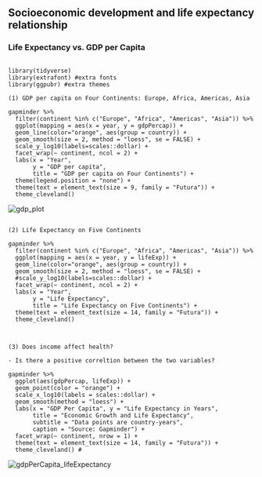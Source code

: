 ## Socioeconomic development and life expectancy relationship
### Life Expectancy vs. GDP per Capita

```{r}

library(tidyverse)
library(extrafont) #extra fonts
library(ggpubr) #extra themes

(1) GDP per capita on Four Continents: Europe, Africa, Americas, Asia

gapminder %>%
  filter(continent %in% c("Europe", "Africa", "Americas", "Asia")) %>%
  ggplot(mapping = aes(x = year, y = gdpPercap)) +
  geom_line(color="orange", aes(group = country)) +
  geom_smooth(size = 2, method = "loess", se = FALSE) +
  scale_y_log10(labels=scales::dollar) +
  facet_wrap(~ continent, ncol = 2) +
  labs(x = "Year",
       y = "GDP per capita",
       title = "GDP per capita on Four Continents") +
  theme(legend.position = "none") +
  theme(text = element_text(size = 9, family = "Futura")) +
  theme_cleveland()

```

![gdp_plot](https://github.com/ramin-asaadi/R/assets/155740766/c7e2640b-efea-46e1-9ece-4ad427dea2d5)


```{r}

(2) Life Expectancy on Five Continents

gapminder %>% 
  filter(continent %in% c("Europe", "Africa", "Americas", "Asia")) %>%
  ggplot(mapping = aes(x = year, y = lifeExp)) +
  geom_line(color="orange", aes(group = country)) +
  geom_smooth(size = 2, method = "loess", se = FALSE) +
  #scale_y_log10(labels=scales::dollar) +
  facet_wrap(~ continent, ncol = 2) +
  labs(x = "Year",
       y = "Life Expectancy",
       title = "Life Expectancy on Five Continents") +
  theme(text = element_text(size = 14, family = "Futura")) +
  theme_cleveland() 


```



  
```{r}

(3) Does income affect health?

- Is there a positive correltion between the two variables?

gapminder %>%
  ggplot(aes(gdpPercap, lifeExp)) +
  geom_point(color = "orange") +
  scale_x_log10(labels = scales::dollar) +
  geom_smooth(method = "loess") +
  labs(x = "GDP Per Capita", y = "Life Expectancy in Years",
       title = "Economic Growth and Life Expectancy",
       subtitle = "Data points are country-years",
       caption = "Source: Gapminder") +
  facet_wrap(~ continent, nrow = 1) +
  theme(text = element_text(size = 14, family = "Futura")) +
  theme_cleveland() #

```

![gdpPerCapita_lifeExpectancy](https://github.com/ramin-asaadi/R/assets/155740766/ce90892e-61ff-44fa-98b8-1019baed5fc3)
